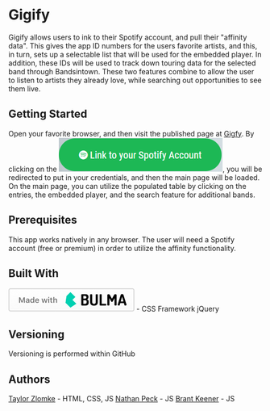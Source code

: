 # Gigify

Gigify allows users to ink to their Spotify account, and pull their "affinity data". This gives the app ID numbers for the users favorite artists, and this, in turn, sets up a selectable list that will be used for the embedded player. In addition, these IDs will be used to track down touring data for the selected band through Bandsintown. These two features combine to allow the user to listen to artists they already love, while searching out opportunities to see them live.

## Getting Started

Open your favorite browser, and then visit the published page at [Gigfy](https://tzlomke.github.io/Project_1/). By clicking on the ![Link account button](assets/images/link_to_account.PNG), you will be redirected to put in your credentials, and then the main page will be loaded. On the main page, you can utilize the populated table by clicking on the entries, the embedded player, and the search feature for additional bands.

## Prerequisites

This app works natively in any browser. The user will need a Spotify account (free or premium) in order to utilize the affinity functionality.

## Built With

![Made with Bulma](assets/images/made-with-bulma.png) - CSS Framework
jQuery

## Versioning

Versioning is performed within GitHub

## Authors

[Taylor Zlomke](https://github.com/tzlomke) - HTML, CSS, JS
[Nathan Peck](https://github.com/ntpeck) - JS
[Brant Keener](https://github.com/BrantKeener) - JS
